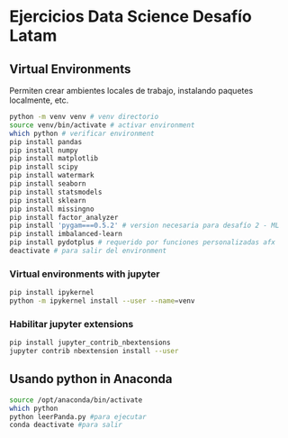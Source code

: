 #  Ejercicios Data Science Desafío Latam

## Virtual Environments

Permiten crear ambientes locales de trabajo, instalando paquetes localmente, etc.

```bash
python -m venv venv # venv directorio
source venv/bin/activate # activar environment
which python # verificar environment
pip install pandas
pip install numpy
pip install matplotlib
pip install scipy
pip install watermark
pip install seaborn
pip install statsmodels
pip install sklearn
pip install missingno
pip install factor_analyzer
pip install 'pygam===0.5.2' # version necesaria para desafío 2 - ML
pip install imbalanced-learn
pip install pydotplus # requerido por funciones personalizadas afx
deactivate # para salir del environment

```

### Virtual environments with jupyter

```bash
pip install ipykernel
python -m ipykernel install --user --name=venv
```

### Habilitar jupyter extensions

```bash
pip install jupyter_contrib_nbextensions
jupyter contrib nbextension install --user
```

## Usando python in Anaconda

```bash
source /opt/anaconda/bin/activate
which python
python leerPanda.py #para ejecutar
conda deactivate #para salir
```
